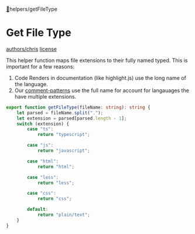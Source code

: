 
 <a name="helpers-getfiletype" id="helpers-getfiletype" ></a>[🔗](#user-content-helpers-getfiletype)helpers/getFileType
# Get File Type
 [authors/chris](../.././authors.md.md#user-content-authors-chris)
 [license](../.././license.md.md#user-content-license)

This helper function maps file extensions to 
their fully named typed. This is important for
a few reasons:
 1. Code Renders in documentation (like highlight.js) use the long name of the language.
 2. Our [comment-patterns](../.././bin/README.md.md#user-content-comment-patterns) use the full name for account for langauages the have multiple extensions.

```typescript
export function getFileType(fileName: string): string {
    let parsed = fileName.split(".");
    let extension = parsed[parsed.length - 1];
    switch (extension) {
        case "ts":
            return "typescript";

        case "js":
            return "javascript";

        case "html":
            return "html";

        case "less":
            return "less";

        case "css":
            return "css";

        default:
            return "plain/text";
    }
}
```